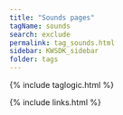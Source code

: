 ```yaml
---
title: "Sounds pages"
tagName: sounds
search: exclude
permalink: tag_sounds.html
sidebar: KWSDK_sidebar
folder: tags
---
```

{% include taglogic.html %} 

{% include links.html %} 
